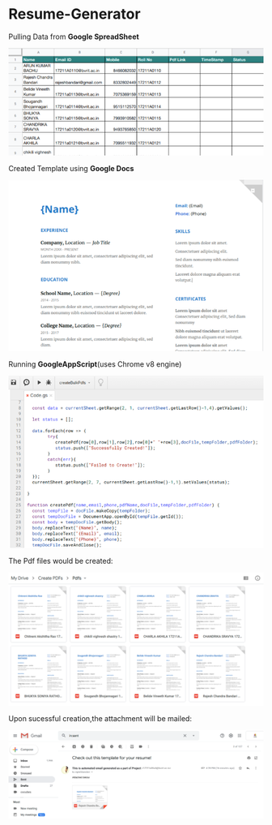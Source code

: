 # Resume-Generator

Pulling Data from **Google SpreadSheet**

![Excel](Excel-Sheet.png)

Created Template using **Google Docs**

![Template](Template.png)

Running  **GoogleAppScript**(uses Chrome v8 engine) 

![AppScript](AppScript.png)

The Pdf files would be created:

![Pdfs](Generated-Pdfs.png)

Upon sucessful creation,the attachment will be mailed:

![Mail](Sent-mail.png)
